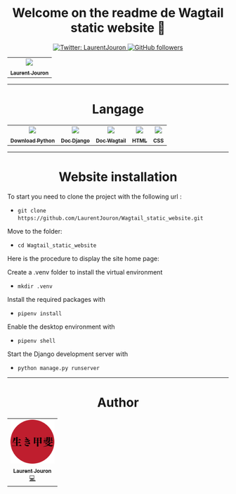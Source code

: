 <h1 align="center">Welcome on the readme de Wagtail static website 👋</h1>
<p align="center">
  <a href="https://twitter.com/LaurentJouron">
    <img alt="Twitter: LaurentJouron" 
      src="https://img.shields.io/twitter/follow/LaurentJouron.svg?style=social" target="_blank" />
  </a>
  <a href="https://github.com/LaurentJouron">
    <img alt="GitHub followers" 
      src="https://img.shields.io/github/followers/LaurentJouron?style=social" />
  </a>
</p>

<table>
  <tr align="center">
    <td align="center">
        <a href="https://www.laurentjouron.dev/">
            <img width="100px" src="https://www.laurentjouron.dev/media/images/profile_drawing_2X1IPCT.2e16d0ba.fill-170x170.png"/><br/>
            <sub>
                <b>Laurent Jouron</b>
            </sub>
        </a><br/>
    </td>
  </tr>
</table>

___________

<h1 align="center">Langage</h1>

<table>
  <tr>
    <td align="center">
      <a href="https://www.python.org/">
        <img width="200px"
          src="https://www.python.org/static/img/python-logo.png" /><br />
        <sub><b>Download Python</b></sub></a><br />
      <a href="https://www.python.org/" title="Téléchargez Python" ></a> 
    </td>
    <td align="center">
      <a href="https://www.djangoproject.com/">
        <img width="200px"
          src="https://static.djangoproject.com/img/logos/django-logo-negative.png" /><br />
        <sub><b>Doc Django</b></sub></a><br />
      <a href="https://www.djangoproject.com/" title="Doc Django" ></a> 
    </td>
    <td align="center">
      <a href="https://wagtail.org/">
        <img width="100px"
          src="https://encrypted-tbn0.gstatic.com/images?q=tbn:ANd9GcSXhLdsbDTHB-br2w-Y3iicYcJI4vgwKSJVxg&s" /><br />
        <sub><b>Doc Wagtail</b></sub></a><br />
      <a href="https://wagtail.org/" title="Doc Wagtail" ></a> 
    </td>
    <td align="center">
      <a href="https://developer.mozilla.org/fr/docs/Web/HTML">
        <img width="100px"
          src="https://cdn.pixabay.com/photo/2017/08/05/11/16/logo-2582748__340.png" /><br />
        <sub><b>HTML</b></sub></a><br />
      <a href="https://developer.mozilla.org/fr/docs/Web/HTML" title="HTML" ></a> 
    </td>
    <td align="center">
      <a href="https://developer.mozilla.org/fr/docs/Web/CSS">
        <img width="100px"
          src="https://cdn.pixabay.com/photo/2017/08/05/11/16/logo-2582747__340.png" /><br />
        <sub><b>CSS</b></sub></a><br />
      <a href="https://developer.mozilla.org/fr/docs/Web/CSS" title="CSS" ></a>
    </td>
  </tr>
</table>

___________

<h1 align="center">Website installation</h1>

To start you need to clone the project with the following url :
  * ``git clone https://github.com/LaurentJouron/Wagtail_static_website.git``

Move to the folder:
  * ``cd Wagtail_static_website``

Here is the procedure to display the site home page:

Create a .venv folder to install the virtual environment
  * ``mkdir .venv``

Install the required packages with
  * ``pipenv install``

Enable the desktop environment with
  * ``pipenv shell``

Start the Django development server with
  * ``python manage.py runserver``

___________


<h1 align="center">Author</h1>

<table>
  <tr>
    <td align="center">
      <a href="https://github.com/LaurentJouron">
        <img src="https://raw.githubusercontent.com/LaurentJouron/LaurentJouron.github.io/main/ressources/img/logo/ikigai.png"
          width="100px;"/><br />
        <sub><b>Laurent Jouron</b></sub></a><br />
      <a href="https://github.com/LaurentJouron/Wagtail_static_website" title="Codeur de l'application">💻</a>
    </td>
  </tr>
</table>
